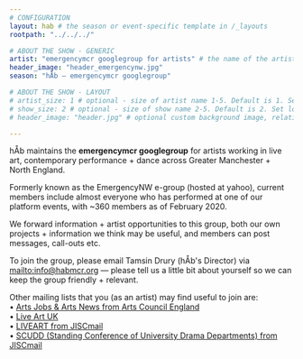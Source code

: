 ```yaml
---
# CONFIGURATION
layout: hab # the season or event-specific template in /_layouts
rootpath: "../../../"

# ABOUT THE SHOW - GENERIC
artist: "emergencymcr googlegroup for artists" # the name of the artist or company
header_image: "header_emergencynw.jpg"
season: "hÅb — emergencymcr googlegroup"

# ABOUT THE SHOW - LAYOUT
# artist_size: 1 # optional - size of artist name 1-5. Default is 1. Set longer names to lower values
# show_size: 2 # optional - size of show name 2-5. Default is 2. Set longer names to lower values
# header_image: "header.jpg" # optional custom background image, relative to current page

---
```

hÅb maintains the **emergencymcr googlegroup** for artists working in live art, contemporary performance + dance across Greater Manchester + North England.         
         
Formerly known as the EmergencyNW e-group (hosted at yahoo), current members include almost everyone who has performed at one of our platform events, with ~360 members as of February 2020.        
           
We forward information + artist opportunities to this group, both our own projects + information we think may be useful, and members can post messages, call-outs etc.       
         
To join the group, please email Tamsin Drury (hÅb's Director) via <mailto:info@habmcr.org> — please tell us a little bit about yourself so we can keep the group friendly + relevant.           
           
Other mailing lists that you (as an artist) may find useful to join are:         
• <a href="http://www.artsjobs.org.uk/subscribe" target="_blank">Arts Jobs & Arts News from Arts Council England</a>        
• <a href="http://www.liveartuk.org/pages/sign-up" target="_blank">Live Art UK</a>         
• <a href="http://www.jiscmail.ac.uk/cgi-bin/webadmin?A0=LIVEART" target="_blank">LIVEART from JISCmail</a>         
• <a href="http://www.jiscmail.ac.uk/cgi-bin/webadmin?A0=SCUDD" target="_blank">SCUDD (Standing Conference of University Drama Departments) from JISCmail</a>
